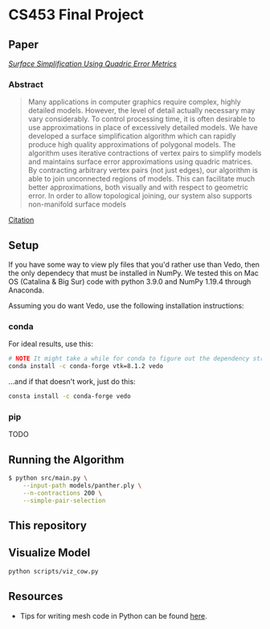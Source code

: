 # CS453 Final Project

## Paper

[_Surface Simplification Using Quadric Error Metrics_](https://www.cs.cmu.edu/~./garland/Papers/quadrics.pdf)

### Abstract

> Many applications in computer graphics require complex, highly detailed models. However, the level of detail actually necessary may vary considerably. To control processing time, it is often desirable to use approximations in place of excessively detailed models. We have developed a surface simplification algorithm which can rapidly produce high quality approximations of polygonal models. The algorithm uses iterative contractions of vertex pairs to simplify models and maintains surface error approximations using quadric matrices. By contracting arbitrary vertex pairs (not just edges), our algorithm is able to join unconnected regions of models. This can facilitate much better approximations, both visually and with respect to geometric error. In order to allow topological joining, our system also supports non-manifold surface models

[Citation](./assets/citation-2417323.bib)

## Setup

If you have some way to view ply files that you'd rather use than Vedo, then the only dependecy that must be installed in NumPy. We tested this on Mac OS (Catalina & Big Sur) code with python 3.9.0 and NumPy 1.19.4 through Anaconda.

Assuming you do want Vedo, use the following installation instructions:

### conda

For ideal results, use this:

``` bash
# NOTE It might take a while for conda to figure out the dependency structure...ß
conda install -c conda-forge vtk=8.1.2 vedo
```

...and if that doesn't work, just do this:

``` bash
consta install -c conda-forge vedo
```

<!-- REVIEW 

``` bash
conda create --file requirements.txt --name viz python=3.9 -y
conda activate viz
``` -->

### pip

TODO
<!-- REVIEW ``` bash
# NOTE try pip3 if that doesn't work on Mac OS Catalina or later.
pip install -r requirements.txt
``` -->

## Running the Algorithm

``` bash
$ python src/main.py \
    --input-path models/panther.ply \
    --n-contractions 200 \
    --simple-pair-selection
```

## This repository

<!-- TODO ### assets/

* **citation-2417323.bib**: BibTEX citation for original paper downloaded from [ResearchGate](https://www.researchgate.net/publication/2417323_Surface_Simplification_Using_Quadric_Error_Metrics/citation/download).
* **quadrics.pdf**: Original CMU paper, for convenience.

### models/

* **cow.obj**: Original 3D cow model from the original paper.

### src/

* **garland_heckbert.py**: Main file for the alorithm implementation. -->

## Visualize Model

``` bash
python scripts/viz_cow.py
```

## Resources

* Tips for writing mesh code in Python can be found [here](https://github.com/mikedh/trimesh/blob/master/trimesh/exchange/README.md).
